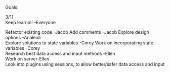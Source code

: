 Goals:

3/11  
Keep learnin! -Everyone

Refactor existing code -Jacob
Add comments -Jacob
Explore design options -Analeidi  
Explore solutions to state variables -Corey 
Work on incorporating state variables -Corey  
Research best data access and input methods -Ellen  
Work on server-Ellen  
  Look into plugins using sessions, to allow better/safer data access and input
